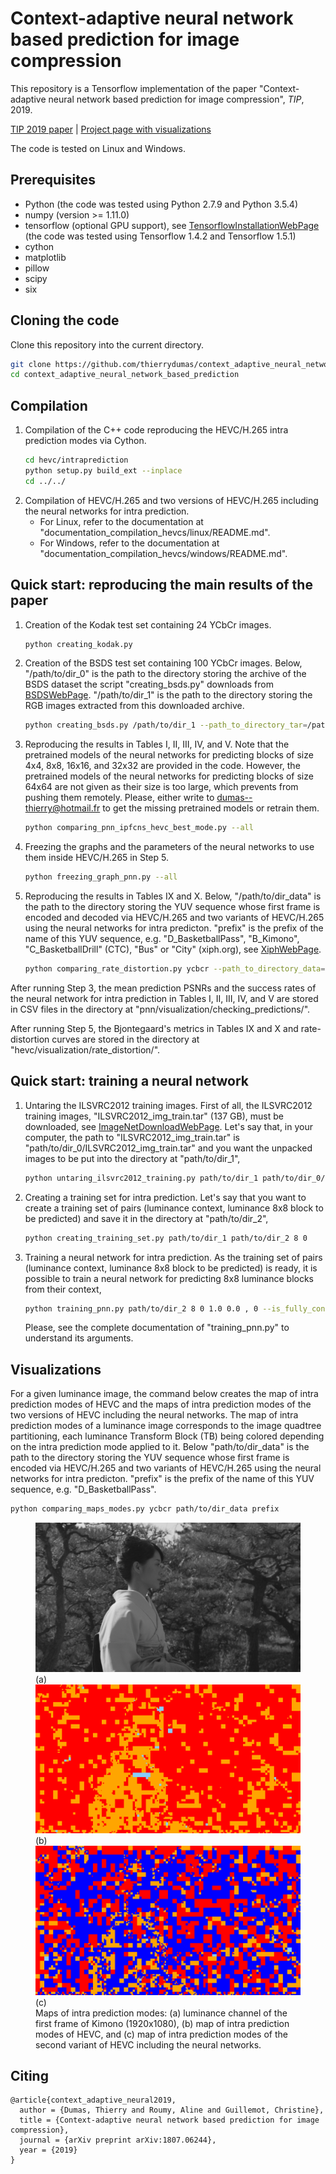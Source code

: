 # Context-adaptive neural network based prediction for image compression

This repository is a Tensorflow implementation of the paper "Context-adaptive neural network based prediction for image compression", *TIP*, 2019.

[TIP 2019 paper](https://arxiv.org/abs/1807.06244) | [Project page with visualizations](https://www.irisa.fr/temics/demos/prediction_neural_network/PredictionNeuralNetwork.htm)

The code is tested on Linux and Windows.

## Prerequisites
  * Python (the code was tested using Python 2.7.9 and Python 3.5.4)
  * numpy (version >= 1.11.0)
  * tensorflow (optional GPU support), see [TensorflowInstallationWebPage](https://www.tensorflow.org/install/) (the code was tested using Tensorflow 1.4.2 and Tensorflow 1.5.1)
  * cython
  * matplotlib
  * pillow
  * scipy
  * six

## Cloning the code
Clone this repository into the current directory.
```sh
git clone https://github.com/thierrydumas/context_adaptive_neural_network_based_prediction.git
cd context_adaptive_neural_network_based_prediction
```

## Compilation
1. Compilation of the C++ code reproducing the HEVC/H.265 intra prediction modes via Cython.
   ```sh
   cd hevc/intraprediction
   python setup.py build_ext --inplace
   cd ../../
   ```
2. Compilation of HEVC/H.265 and two versions of HEVC/H.265 including the neural networks for intra prediction.
    * For Linux, refer to the documentation at "documentation_compilation_hevcs/linux/README.md".
    * For Windows, refer to the documentation at "documentation_compilation_hevcs/windows/README.md".
 
## Quick start: reproducing the main results of the paper
1. Creation of the Kodak test set containing 24 YCbCr images.
   ```sh
   python creating_kodak.py
   ```
2. Creation of the BSDS test set containing 100 YCbCr images. Below, "/path/to/dir_0" is the
   path to the directory storing the archive of the BSDS dataset the script "creating_bsds.py"
   downloads from [BSDSWebPage](https://www2.eecs.berkeley.edu/Research/Projects/CS/vision/bsds/).
   "/path/to/dir_1" is the path to the directory storing the RGB images extracted from this downloaded
   archive.
   ```sh
   python creating_bsds.py /path/to/dir_1 --path_to_directory_tar=/path/to/dir_0
   ```
3. Reproducing the results in Tables I, II, III, IV, and V. Note that the pretrained models of the
   neural networks for predicting blocks of size 4x4, 8x8, 16x16, and 32x32 are provided in the
   code. However, the pretrained models of the neural networks for predicting blocks of size 64x64
   are not given as their size is too large, which prevents from pushing them remotely. Please, either
   write to dumas--thierry@hotmail.fr to get the missing pretrained models or retrain them.
   ```sh
   python comparing_pnn_ipfcns_hevc_best_mode.py --all
   ```
4. Freezing the graphs and the parameters of the neural networks to use them inside HEVC/H.265 in Step 5.
   ```sh
   python freezing_graph_pnn.py --all
   ```
5. Reproducing the results in Tables IX and X. Below, "/path/to/dir_data" is the path
   to the directory storing the YUV sequence whose first frame is encoded and decoded
   via  HEVC/H.265 and two variants of HEVC/H.265 using the neural networks for intra
   predicton. "prefix" is the prefix of the name of this YUV sequence, e.g. "D_BasketballPass",
   "B_Kimono", "C_BasketballDrill" (CTC), "Bus" or "City" (xiph.org), see [XiphWebPage](https://media.xiph.org/video/derf/).
   ```sh
   python comparing_rate_distortion.py ycbcr --path_to_directory_data=/path/to/dir_data --prefix_filename=prefix
   ```
   
After running Step 3, the mean prediction PSNRs and the success rates of the neural
network for intra prediction in Tables I, II, III, IV, and V are stored in CSV files
in the directory at "pnn/visualization/checking_predictions/".

After running Step 5, the Bjontegaard's metrics in Tables IX and X and rate-distortion curves
are stored in the directory at "hevc/visualization/rate_distortion/".

## Quick start: training a neural network
1. Untaring the ILSVRC2012 training images. First of all, the ILSVRC2012 training images, "ILSVRC2012_img_train.tar"
   (137 GB), must be downloaded, see [ImageNetDownloadWebPage](http://image-net.org/download). Let's say that, in
   your computer, the path to "ILSVRC2012_img_train.tar" is "path/to/dir_0/ILSVRC2012_img_train.tar" and you want the
   unpacked images to be put into the directory at "path/to/dir_1",
   ```sh
   python untaring_ilsvrc2012_training.py path/to/dir_1 path/to/dir_0/ILSVRC2012_img_train.tar
   ```
2. Creating a training set for intra prediction. Let's say that you want to create a training set of pairs
   (luminance context, luminance 8x8 block to be predicted) and save it in the directory at "path/to/dir_2",
   ```sh
   python creating_training_set.py path/to/dir_1 path/to/dir_2 8 0
   ```
3. Training a neural network for intra prediction. As the training set of pairs (luminance context, luminance 8x8 block
   to be predicted) is ready, it is possible to train a neural network for predicting 8x8 luminance blocks from their
   context,
   ```sh
   python training_pnn.py path/to/dir_2 8 0 1.0 0.0 , 0 --is_fully_connected
   ```
   Please, see the complete documentation of "training_pnn.py" to understand its arguments.

## Visualizations
For a given luminance image, the command below creates the map of intra prediction modes
of HEVC and the maps of intra prediction modes of the two versions of HEVC including the
neural networks. The map of intra prediction modes of a luminance image corresponds to
the image quadtree partitioning, each luminance Transform Block (TB) being colored depending
on the intra prediction mode applied to it. Below "path/to/dir_data" is the path to the
directory storing the YUV sequence whose first frame is encoded via  HEVC/H.265 and two
variants of HEVC/H.265 using the neural networks for intra predicton. "prefix" is the
prefix of the name of this YUV sequence, e.g. "D_BasketballPass".
```sh
python comparing_maps_modes.py ycbcr path/to/dir_data prefix
```
<figure>
    <figure style="display: inline-block; margin: 0; vertical-align: middle;">
        <img src="hevc/visualization/map_intra_prediction_modes/readme/luminance_kimono.png" alt="luminance_kimono" style="width=33%;" />
        <figcaption>(a)</figcaption>
    </figure>
    <figure style="display: inline-block; margin: 0; vertical-align: middle; width=33%;">
        <img src="hevc/visualization/map_intra_prediction_modes/readme/map_modes_qp_32_kimono_hevc_regular.png" alt="map_modes_hevc_regular" style="width=33%;" />
        <figcaption>(b)</figcaption>
    </figure>
    <figure style="display: inline-block; margin: 0; vertical-align: middle; width=33%;">
        <img src="hevc/visualization/map_intra_prediction_modes/readme/map_modes_qp_32_kimono_hevc_switch.png" alt="map_modes_hevc_switch" style="width=33%;" />
        <figcaption>(c)</figcaption>
    </figure>
    <figcaption>Maps of intra prediction modes: (a) luminance channel of the first frame of Kimono (1920x1080), (b)
    map of intra prediction modes of HEVC, and (c) map of intra prediction modes of the second variant of HEVC including
    the neural networks.</figcaption>
</figure>

## Citing
```
@article{context_adaptive_neural2019,
  author = {Dumas, Thierry and Roumy, Aline and Guillemot, Christine},
  title = {Context-adaptive neural network based prediction for image compression},
  journal = {arXiv preprint arXiv:1807.06244},
  year = {2019}
}
```


